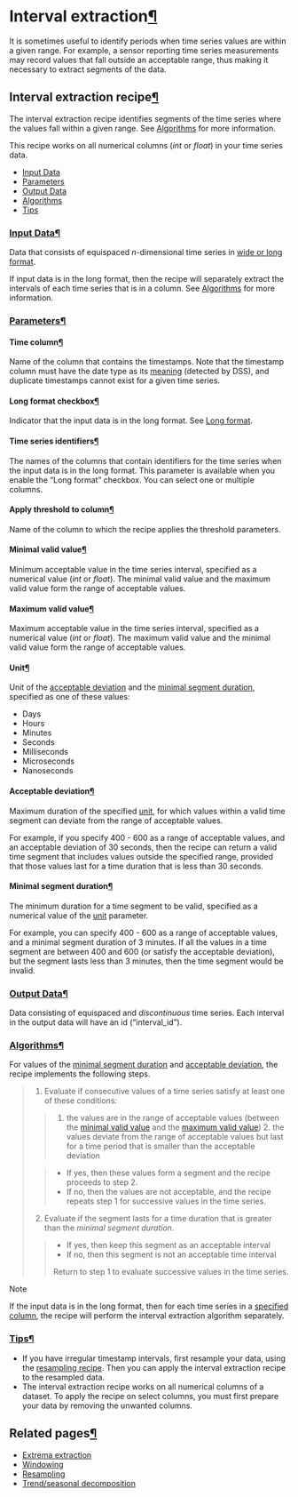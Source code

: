 Interval extraction[¶](#interval-extraction "Permalink to this heading")
========================================================================


It is sometimes useful to identify periods when time series values are within a given range. For example, a sensor reporting time series measurements may record values that fall outside an acceptable range, thus making it necessary to extract segments of the data.



Interval extraction recipe[¶](#interval-extraction-recipe "Permalink to this heading")
--------------------------------------------------------------------------------------


The interval extraction recipe identifies segments of the time series where the values fall within a given range. See [Algorithms](#interval-algorithms-label) for more information.


This recipe works on all numerical columns (*int* or *float*) in your time series data.



* [Input Data](#input-data)
* [Parameters](#parameters)
* [Output Data](#output-data)
* [Algorithms](#algorithms)
* [Tips](#tips)




### [Input Data](#id1)[¶](#input-data "Permalink to this heading")


Data that consists of equispaced *n*\-dimensional time series in [wide or long format](../data-formatting.html).


If input data is in the long format, then the recipe will separately extract the intervals of each time series that is in a column. See [Algorithms](#interval-algorithms-label) for more information.




### [Parameters](#id2)[¶](#parameters "Permalink to this heading")



#### Time column[¶](#time-column "Permalink to this heading")


Name of the column that contains the timestamps. Note that the timestamp column must have the date type as its [meaning](../../schemas/definitions.html#schema-type-meaning) (detected by DSS), and duplicate timestamps cannot exist for a given time series.




#### Long format checkbox[¶](#long-format-checkbox "Permalink to this heading")


Indicator that the input data is in the long format. See [Long format](../data-formatting.html#ts-long-format-label).




#### Time series identifiers[¶](#time-series-identifiers "Permalink to this heading")


The names of the columns that contain identifiers for the time series when the input data is in the long format. This parameter is available when you enable the “Long format” checkbox. You can select one or multiple columns.




#### Apply threshold to column[¶](#apply-threshold-to-column "Permalink to this heading")


Name of the column to which the recipe applies the threshold parameters.




#### Minimal valid value[¶](#minimal-valid-value "Permalink to this heading")


Minimum acceptable value in the time series interval, specified as a numerical value (*int* or *float*). The minimal valid value and the maximum valid value form the range of acceptable values.




#### Maximum valid value[¶](#maximum-valid-value "Permalink to this heading")


Maximum acceptable value in the time series interval, specified as a numerical value (*int* or *float*). The maximum valid value and the minimal valid value form the range of acceptable values.




#### Unit[¶](#unit "Permalink to this heading")


Unit of the [acceptable deviation](#interval-acceptable-deviation-label) and the [minimal segment duration](#interval-minimal-duration-label), specified as one of these values:


* Days
* Hours
* Minutes
* Seconds
* Milliseconds
* Microseconds
* Nanoseconds




#### Acceptable deviation[¶](#acceptable-deviation "Permalink to this heading")


Maximum duration of the specified [unit](#interval-unit-label), for which values within a valid time segment can deviate from the range of acceptable values.


For example, if you specify 400 \- 600 as a range of acceptable values, and an acceptable deviation of 30 seconds, then the recipe can return a valid time segment that includes values outside the specified range, provided that those values last for a time duration that is less than 30 seconds.




#### Minimal segment duration[¶](#minimal-segment-duration "Permalink to this heading")


The minimum duration for a time segment to be valid, specified as a numerical value of the [unit](#interval-unit-label) parameter.


For example, you can specify 400 \- 600 as a range of acceptable values, and a minimal segment duration of 3 minutes. If all the values in a time segment are between 400 and 600 (or satisfy the acceptable deviation), but the segment lasts less than 3 minutes, then the time segment would be invalid.





### [Output Data](#id3)[¶](#output-data "Permalink to this heading")


Data consisting of equispaced and *discontinuous* time series. Each interval in the output data will have an id (“interval\_id”).




### [Algorithms](#id4)[¶](#algorithms "Permalink to this heading")


For values of the [minimal segment duration](#interval-minimal-duration-label) and [acceptable deviation](#interval-acceptable-deviation-label), the recipe implements the following steps.



> 1. Evaluate if consecutive values of a time series satisfy at least one of these conditions:
> 
> 
> 
> > 1. the values are in the range of acceptable values (between the [minimal valid value](#min-value-label) and the [maximum valid value](#max-value-label))
> > 	2. the values deviate from the range of acceptable values but last for a time period that is smaller than the acceptable deviation
> 
> 
> 
> > * If yes, then these values form a segment and the recipe proceeds to step 2\.
> > * If no, then the values are not acceptable, and the recipe repeats step 1 for successive values in the time series.
> 
> 
> 2. Evaluate if the segment lasts for a time duration that is greater than the *minimal segment duration*.
> 
> 
> 
> > * If yes, then keep this segment as an acceptable interval
> > * If no, then this segment is not an acceptable time interval
> > 
> > 
> > Return to step 1 to evaluate successive values in the time series.



Note


If the input data is in the long format, then for each time series in a [specified column](#interval-column-label), the recipe will perform the interval extraction algorithm separately.





### [Tips](#id5)[¶](#tips "Permalink to this heading")


* If you have irregular timestamp intervals, first resample your data, using the [resampling recipe](resampling.html#tsresampling-recipe-label). Then you can apply the interval extraction recipe to the resampled data.
* The interval extraction recipe works on all numerical columns of a dataset. To apply the recipe on select columns, you must first prepare your data by removing the unwanted columns.





Related pages[¶](#related-pages "Permalink to this heading")
------------------------------------------------------------


* [Extrema extraction](extrema-extraction.html)
* [Windowing](windowing.html)
* [Resampling](resampling.html)
* [Trend/seasonal decomposition](decomposition.html)